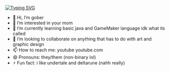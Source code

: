 [![Typing SVG](https://readme-typing-svg.demolab.com?font=Fira+Code&duration=3000&pause=700&color=001FF7&width=435&lines=Go+touch+grass+like+you+touch+kids;YOU+DIDDLER;uhh+ok+nvm+that+was+weird;sorry)](https://git.io/typing-svg)
- 👋 Hi, I’m gober
- 👀 I’m interested in your mom
- 🌱 I’m currently learning basic java and GameMaker language idk what its called
- 💞️ I’m looking to collaborate on anything that has to do with art and graphic design
- 📫 How to reach me: youtube  youtube.com
- 😄 Pronouns: they/them (non-binary lol)
- ⚡ Fun fact: i like undertale and deltarune (nahh really)
